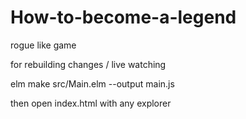 # How-to-become-a-legend
rogue like game



for rebuilding changes / live watching 

elm make src/Main.elm --output main.js

then open index.html with any explorer
